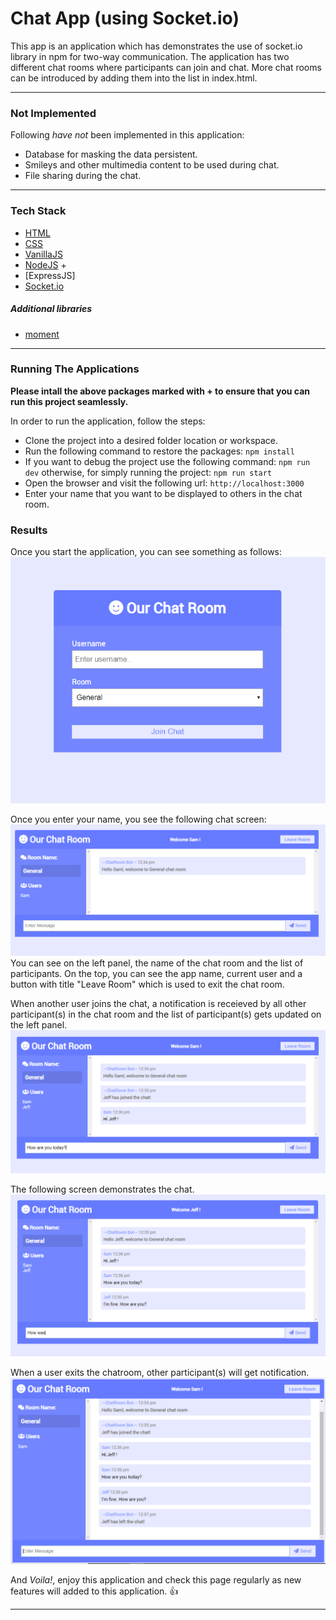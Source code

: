 # Chat App (using Socket.io)
This app is an application which has demonstrates the use of socket.io library in npm for two-way communication.
The application has two different chat rooms where participants can join and chat. More chat rooms can be introduced by adding them into the list in index.html.

***

### Not Implemented
Following *have not* been implemented in this application:

* Database for masking the data persistent.
* Smileys and other multimedia content to be used during chat.
* File sharing during the chat.

***

### Tech Stack

* [HTML]
* [CSS]
* [VanillaJS]
* [NodeJS] +
* [ExpressJS]
* [Socket.io]

##### Additional libraries
* [moment]

***

### Running The Applications

**Please intall the above packages marked with + to ensure that you can run this project seamlessly.**

In order to run the application, follow the steps:

* Clone the project into a desired folder location or workspace.
* Run the following command to restore the packages:
    `npm install`
* If you want to debug the project use the following command:
    `npm run dev`
  otherwise, for simply running the project:
    `npm run start`
* Open the browser and visit the following url:
    `http://localhost:3000`
* Enter your name that you want to be displayed to others in the chat room.


### Results

Once you start the application, you can see something as follows:
![Image for homepage](images/home.png)

Once you enter your name, you see the following chat screen:
![Image for chatroom](images/chatroom-1.PNG)
You can see on the left panel, the name of the chat room and the list of participants. On the top, you can see the app name, current user and a button with title "Leave Room" which is used to exit the chat room.

When another user joins the chat, a notification is receieved by all other participant(s) in the chat room and the list of participant(s) gets updated on the left panel.
![Image for notification when other user joins](images/chatroom-2.png)

The following screen demonstrates the chat.
![Image for chat](images/chatroom-3.png)

When a user exits the chatroom, other participant(s) will get notification.
![Image for user leaving chat](images/chatroom-4.png)

And *Voila!*, enjoy this application and check this page regularly as new features will added to this application. :+1:

***

[//]: #
   [HTML]: <https://en.wikipedia.org/wiki/HTML>
   [CSS]: <https://en.wikipedia.org/wiki/Cascading_Style_Sheets>
   [VanillaJS]: <http://vanilla-js.com/>
   [NodeJS]: <https://nodejs.org/en/>
   [Express]: <https://expressjs.com/>
   [Socket.io]: <https://socket.io/>
   [moment]: <https://momentjs.com/>
